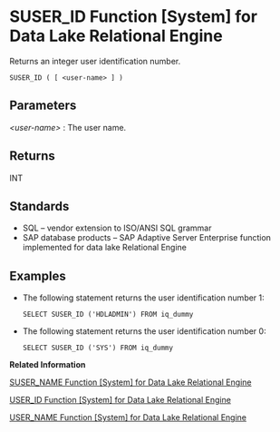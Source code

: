 <!-- loioa5892d8e84f21015ad62d1b43e0bae2e -->

# SUSER\_ID Function \[System\] for Data Lake Relational Engine

Returns an integer user identification number.



```
SUSER_ID ( [ <user-name> ] )
```



<a name="loioa5892d8e84f21015ad62d1b43e0bae2e__iq_refbb_1179"/>

## Parameters

 *<user-name\>*
 :   The user name.

 

## Returns

INT



<a name="loioa5892d8e84f21015ad62d1b43e0bae2e__iq_refbb_1182"/>

## Standards

-   SQL – vendor extension to ISO/ANSI SQL grammar
-   SAP database products – SAP Adaptive Server Enterprise function implemented for data lake Relational Engine



<a name="loioa5892d8e84f21015ad62d1b43e0bae2e__iq_refbb_1181"/>

## Examples

-   The following statement returns the user identification number 1:

    ```
    SELECT SUSER_ID ('HDLADMIN') FROM iq_dummy
    ```

-   The following statement returns the user identification number 0:

    ```
    SELECT SUSER_ID ('SYS') FROM iq_dummy
    ```


**Related Information**  


[SUSER\_NAME Function \[System\] for Data Lake Relational Engine](suser-name-function-system-for-data-lake-relational-engine-a589ad8.md "Returns the user name.")

[USER\_ID Function \[System\] for Data Lake Relational Engine](user-id-function-system-for-data-lake-relational-engine-a58d3ba.md "Returns an integer user identification number.")

[USER\_NAME Function \[System\] for Data Lake Relational Engine](user-name-function-system-for-data-lake-relational-engine-a58dbf3.md "Returns the user name.")

